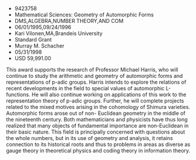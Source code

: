 
* 9423758
* Mathematical Sciences: Geometry of Automorphic Forms
* DMS,ALGEBRA,NUMBER THEORY,AND COM
* 06/01/1995,09/24/1996
* Kari Vilonen,MA,Brandeis University
* Standard Grant
* Murray M. Schacher
* 05/31/1998
* USD 59,991.00

This award supports the research of Professor Michael Harris, who will continue
to study the arithmetic and geometry of automorphic forms and representations of
p-adic groups. Harris intends to explore the relations of recent developments in
the field to special values of automorphic L-functions. He will also continue
working on applications of this work to the representation theory of p-adic
groups. Further, he will complete projects related to the mixed motives arising
in the cohomology of Shimura varieties. Automorphic forms arose out of non-
Euclidean geometry in the middle of the nineteenth century. Both mathematicians
and physicists have thus long realized that many objects of fundamental
importance are non-Euclidean in their basic nature. This field is principally
concerned with questions about the whole numbers, but in its use of geometry and
analysis, it retains connection to its historical roots and thus to problems in
areas as diverse as gauge theory in theoretical physics and coding theory in
information theory.
